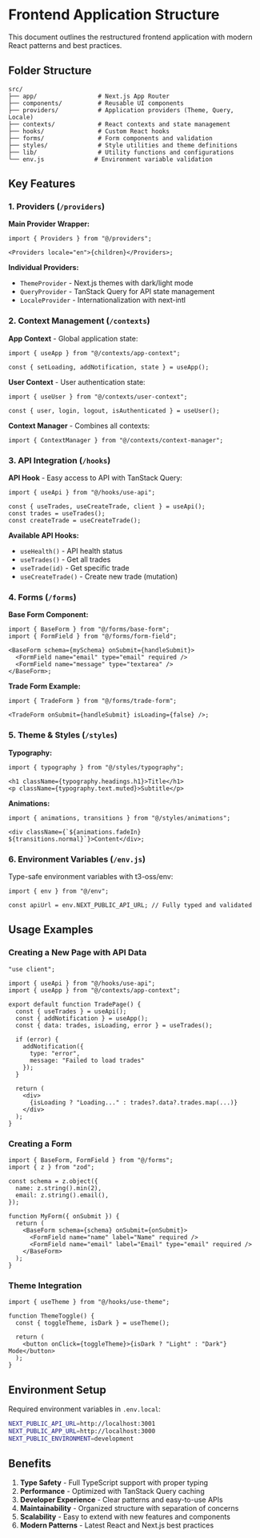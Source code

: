 # Frontend Application Structure

This document outlines the restructured frontend application with modern React patterns and best practices.

## Folder Structure

```
src/
├── app/                 # Next.js App Router
├── components/          # Reusable UI components
├── providers/           # Application providers (Theme, Query, Locale)
├── contexts/            # React contexts and state management
├── hooks/               # Custom React hooks
├── forms/               # Form components and validation
├── styles/              # Style utilities and theme definitions
├── lib/                 # Utility functions and configurations
└── env.js              # Environment variable validation
```

## Key Features

### 1. Providers (`/providers`)

**Main Provider Wrapper:**

```tsx
import { Providers } from "@/providers";

<Providers locale="en">{children}</Providers>;
```

**Individual Providers:**

- `ThemeProvider` - Next.js themes with dark/light mode
- `QueryProvider` - TanStack Query for API state management
- `LocaleProvider` - Internationalization with next-intl

### 2. Context Management (`/contexts`)

**App Context** - Global application state:

```tsx
import { useApp } from "@/contexts/app-context";

const { setLoading, addNotification, state } = useApp();
```

**User Context** - User authentication state:

```tsx
import { useUser } from "@/contexts/user-context";

const { user, login, logout, isAuthenticated } = useUser();
```

**Context Manager** - Combines all contexts:

```tsx
import { ContextManager } from "@/contexts/context-manager";
```

### 3. API Integration (`/hooks`)

**API Hook** - Easy access to API with TanStack Query:

```tsx
import { useApi } from "@/hooks/use-api";

const { useTrades, useCreateTrade, client } = useApi();
const trades = useTrades();
const createTrade = useCreateTrade();
```

**Available API Hooks:**

- `useHealth()` - API health status
- `useTrades()` - Get all trades
- `useTrade(id)` - Get specific trade
- `useCreateTrade()` - Create new trade (mutation)

### 4. Forms (`/forms`)

**Base Form Component:**

```tsx
import { BaseForm } from "@/forms/base-form";
import { FormField } from "@/forms/form-field";

<BaseForm schema={mySchema} onSubmit={handleSubmit}>
  <FormField name="email" type="email" required />
  <FormField name="message" type="textarea" />
</BaseForm>;
```

**Trade Form Example:**

```tsx
import { TradeForm } from "@/forms/trade-form";

<TradeForm onSubmit={handleSubmit} isLoading={false} />;
```

### 5. Theme & Styles (`/styles`)

**Typography:**

```tsx
import { typography } from "@/styles/typography";

<h1 className={typography.headings.h1}>Title</h1>
<p className={typography.text.muted}>Subtitle</p>
```

**Animations:**

```tsx
import { animations, transitions } from "@/styles/animations";

<div className={`${animations.fadeIn} ${transitions.normal}`}>Content</div>;
```

### 6. Environment Variables (`/env.js`)

Type-safe environment variables with t3-oss/env:

```tsx
import { env } from "@/env";

const apiUrl = env.NEXT_PUBLIC_API_URL; // Fully typed and validated
```

## Usage Examples

### Creating a New Page with API Data

```tsx
"use client";

import { useApi } from "@/hooks/use-api";
import { useApp } from "@/contexts/app-context";

export default function TradePage() {
  const { useTrades } = useApi();
  const { addNotification } = useApp();
  const { data: trades, isLoading, error } = useTrades();

  if (error) {
    addNotification({
      type: "error",
      message: "Failed to load trades"
    });
  }

  return (
    <div>
      {isLoading ? "Loading..." : trades?.data?.trades.map(...)}
    </div>
  );
}
```

### Creating a Form

```tsx
import { BaseForm, FormField } from "@/forms";
import { z } from "zod";

const schema = z.object({
  name: z.string().min(2),
  email: z.string().email(),
});

function MyForm({ onSubmit }) {
  return (
    <BaseForm schema={schema} onSubmit={onSubmit}>
      <FormField name="name" label="Name" required />
      <FormField name="email" label="Email" type="email" required />
    </BaseForm>
  );
}
```

### Theme Integration

```tsx
import { useTheme } from "@/hooks/use-theme";

function ThemeToggle() {
  const { toggleTheme, isDark } = useTheme();

  return (
    <button onClick={toggleTheme}>{isDark ? "Light" : "Dark"} Mode</button>
  );
}
```

## Environment Setup

Required environment variables in `.env.local`:

```bash
NEXT_PUBLIC_API_URL=http://localhost:3001
NEXT_PUBLIC_APP_URL=http://localhost:3000
NEXT_PUBLIC_ENVIRONMENT=development
```

## Benefits

1. **Type Safety** - Full TypeScript support with proper typing
2. **Performance** - Optimized with TanStack Query caching
3. **Developer Experience** - Clear patterns and easy-to-use APIs
4. **Maintainability** - Organized structure with separation of concerns
5. **Scalability** - Easy to extend with new features and components
6. **Modern Patterns** - Latest React and Next.js best practices
